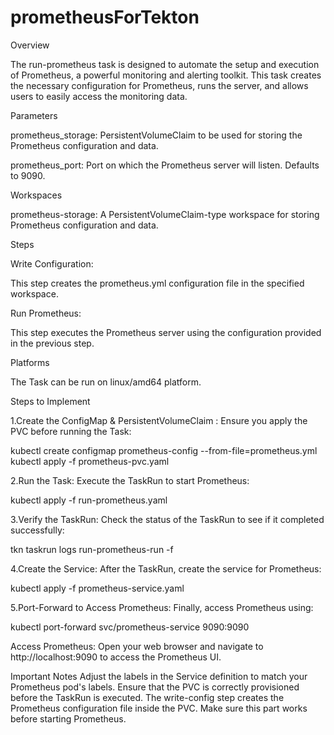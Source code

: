 # prometheusForTekton

Overview

The run-prometheus task is designed to automate the setup and execution of Prometheus, a powerful monitoring and alerting toolkit. This task creates the necessary configuration for Prometheus, runs the server, and allows users to easily access the monitoring data.

Parameters

prometheus_storage: PersistentVolumeClaim to be used for storing the Prometheus configuration and data.

prometheus_port: Port on which the Prometheus server will listen. Defaults to 9090.

Workspaces

prometheus-storage: A PersistentVolumeClaim-type workspace for storing Prometheus configuration and data.

Steps

Write Configuration:

This step creates the prometheus.yml configuration file in the specified workspace.

Run Prometheus:

This step executes the Prometheus server using the configuration provided in the previous step.

Platforms

The Task can be run on linux/amd64 platform.


Steps to Implement

1.Create the ConfigMap & PersistentVolumeClaim : Ensure you apply the PVC before running the Task:

kubectl create configmap prometheus-config --from-file=prometheus.yml
kubectl apply -f prometheus-pvc.yaml

2.Run the Task: Execute the TaskRun to start Prometheus:

kubectl apply -f run-prometheus.yaml

3.Verify the TaskRun: Check the status of the TaskRun to see if it completed successfully:

tkn taskrun logs run-prometheus-run -f

4.Create the Service: After the TaskRun, create the service for Prometheus:

kubectl apply -f prometheus-service.yaml

5.Port-Forward to Access Prometheus: Finally, access Prometheus using:

kubectl port-forward svc/prometheus-service 9090:9090

Access Prometheus: Open your web browser and navigate to http://localhost:9090 to access the Prometheus UI.

Important Notes
Adjust the labels in the Service definition to match your Prometheus pod's labels.
Ensure that the PVC is correctly provisioned before the TaskRun is executed.
The write-config step creates the Prometheus configuration file inside the PVC. Make sure this part works before starting Prometheus.
